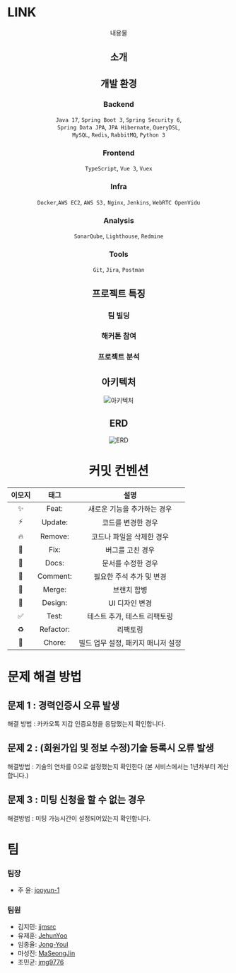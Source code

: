 # LINK
<div align="center">
  내용물

## 소개

### 

## 개발 환경


### Backend

```Java 17```, ```Spring Boot 3```, ```Spring Security 6```, <br>```Spring Data JPA```, ```JPA Hibernate```, ```QueryDSL```, <br>```MySQL```, ```Redis```, ```RabbitMQ```, ```Python 3```

### Frontend

```TypeScript```, ```Vue 3```, ```Vuex```

### Infra

```Docker```,```AWS EC2```, ```AWS S3,``` ```Nginx```, ```Jenkins```, ```WebRTC OpenVidu```

### Analysis

```SonarQube```, ```Lighthouse```, ```Redmine```

### Tools

```Git```, ```Jira```, ```Postman```


## 프로젝트 특징


### 팀 빌딩
### 해커톤 참여
### 프로젝트 분석

## 아키텍처

![아키텍처](/etc/arch-diagram.png)
## ERD

![ERD](/etc/erd.png)


# 커밋 컨벤션


|             이모지              |            태그             |                 설명                  |
|:----------------------------:|:-------------------------:|:-----------------------------------:|
|          :sparkles:          |           Feat:           |           새로운 기능을 추가하는 경우           |
|            :zap:             |          Update:          |             코드를 변경한 경우              |
|            :fire:            |          Remove:          |           코드나 파일을 삭제한 경우            |
|            :bug:             |           Fix:            |              버그를 고친 경우              |
|            :memo:            |           Docs:           |             문서를 수정한 경우              |
|       :speech_balloon:       |         Comment:          |           필요한 주석 추가 및 변경            |
| :twisted_rightwards_arrows:  |          Merge:           |               브랜치 합병                |
|          :lipstick:          |          Design:          |              UI 디자인 변경              |
|      :white_check_mark:      |           Test:           |          테스트 추가, 테스트 리팩토링           |
|          :recycle:           |         Refactor:         |                리팩토링                 |
|           :wrench:           |          Chore:           |        빌드 업무 설정, 패키지 매니저 설정         |

</div>

# 문제 해결 방법


## 문제 1 : 경력인증시 오류 발생
해결 방법 : 카카오톡 지갑 인증요청을 응답했는지 확인합니다.

## 문제 2 : (회원가입 및 정보 수정)기술 등록시 오류 발생
해결방법 : 기술의 연차를 0으로 설정했는지 확인한다 (본 서비스에서는 1년차부터 계산합니다.)

## 문제 3 : 미팅 신청을 할 수 없는 경우
해결방법 : 미팅 가능시간이 설정되어있는지 확인합니다.



# 팀


### 팀장
- 주 윤: [jooyun-1](https://github.com/jooyun-1)

### 팀원
- 김지민: [jjmsrc](https://github.com/jjmsrc)
- 유제훈: [JehunYoo](https://github.com/JehunYoo)
- 임종율: [Jong-Youl](https://github.com/Jong-Youl)
- 마성진: [MaSeongJin](https://github.com/MaSeongJin)
- 조민균: [jmg9776](https://github.com/jmg9776)





